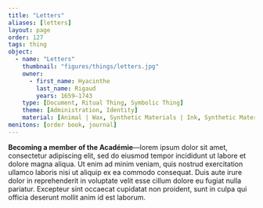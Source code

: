 ```yaml
---
title: "Letters"
aliases: [letters]
layout: page
order: 127
tags: thing
object:
  - name: "Letters"
    thumbnail: "figures/things/letters.jpg"
    owner:
      - first_name: Hyacinthe
        last_name: Rigaud
        years: 1659–1743
    type: [Document, Ritual Thing, Symbolic Thing]
    theme: [Administration, Identity]
    material: [Animal | Wax, Synthetic Materials | Ink, Synthetic Materials | Paper]
menitons: [order book, journal]
---
```


**Becoming a member of the Académie**—lorem ipsum dolor sit amet, consectetur adipiscing elit, sed do eiusmod tempor incididunt ut labore et dolore magna aliqua. Ut enim ad minim veniam, quis nostrud exercitation ullamco laboris nisi ut aliquip ex ea commodo consequat. Duis aute irure dolor in reprehenderit in voluptate velit esse cillum dolore eu fugiat nulla pariatur. Excepteur sint occaecat cupidatat non proident, sunt in culpa qui officia deserunt mollit anim id est laborum.